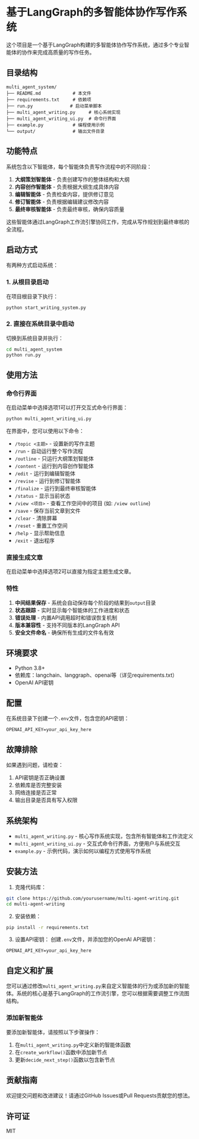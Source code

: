 # 基于LangGraph的多智能体协作写作系统

这个项目是一个基于LangGraph构建的多智能体协作写作系统，通过多个专业智能体的协作来完成高质量的写作任务。

## 目录结构

```
multi_agent_system/
├── README.md            # 本文件
├── requirements.txt     # 依赖项
├── run.py              # 启动菜单脚本
├── multi_agent_writing.py     # 核心系统实现
├── multi_agent_writing_ui.py  # 命令行界面
├── example.py           # 编程使用示例
└── output/              # 输出文件目录
```

## 功能特点

系统包含以下智能体，每个智能体负责写作流程中的不同阶段：

1. **大纲策划智能体** - 负责创建写作的整体结构和大纲
2. **内容创作智能体** - 负责根据大纲生成具体内容
3. **编辑智能体** - 负责检查内容，提供修订意见
4. **修订智能体** - 负责根据编辑建议修改内容
5. **最终审核智能体** - 负责最终审核，确保内容质量

这些智能体通过LangGraph工作流引擎协同工作，完成从写作规划到最终审核的全流程。

## 启动方式

有两种方式启动系统：

### 1. 从根目录启动

在项目根目录下执行：

```bash
python start_writing_system.py
```

### 2. 直接在系统目录中启动

切换到系统目录并执行：

```bash
cd multi_agent_system
python run.py
```

## 使用方法

### 命令行界面

在启动菜单中选择选项1可以打开交互式命令行界面：

```bash
python multi_agent_writing_ui.py
```

在界面中，您可以使用以下命令：

- `/topic <主题>` - 设置新的写作主题
- `/run` - 自动运行整个写作流程
- `/outline` - 只运行大纲策划智能体
- `/content` - 运行到内容创作智能体
- `/edit` - 运行到编辑智能体
- `/revise` - 运行到修订智能体
- `/finalize` - 运行到最终审核智能体
- `/status` - 显示当前状态
- `/view <项目>` - 查看工作空间中的项目 (如: `/view outline`)
- `/save` - 保存当前文章到文件
- `/clear` - 清除屏幕
- `/reset` - 重置工作空间
- `/help` - 显示帮助信息
- `/exit` - 退出程序

### 直接生成文章

在启动菜单中选择选项2可以直接为指定主题生成文章。

### 特性

1. **中间结果保存** - 系统会自动保存每个阶段的结果到`output`目录
2. **状态跟踪** - 实时显示每个智能体的工作进度和状态
3. **错误处理** - 内置API调用超时和错误恢复机制
4. **版本兼容性** - 支持不同版本的LangGraph API
5. **安全文件命名** - 确保所有生成的文件名有效

## 环境要求

- Python 3.8+
- 依赖库：langchain、langgraph、openai等（详见requirements.txt）
- OpenAI API密钥

## 配置

在系统目录下创建一个`.env`文件，包含您的API密钥：

```
OPENAI_API_KEY=your_api_key_here
```

## 故障排除

如果遇到问题，请检查：

1. API密钥是否正确设置
2. 依赖库是否完整安装
3. 网络连接是否正常
4. 输出目录是否具有写入权限

## 系统架构

- `multi_agent_writing.py` - 核心写作系统实现，包含所有智能体和工作流定义
- `multi_agent_writing_ui.py` - 交互式命令行界面，方便用户与系统交互
- `example.py` - 示例代码，演示如何以编程方式使用写作系统

## 安装方法

1. 克隆代码库：
```bash
git clone https://github.com/yourusername/multi-agent-writing.git
cd multi-agent-writing
```

2. 安装依赖：
```bash
pip install -r requirements.txt
```

3. 设置API密钥：
创建`.env`文件，并添加您的OpenAI API密钥：
```
OPENAI_API_KEY=your_api_key_here
```

## 自定义和扩展

您可以通过修改`multi_agent_writing.py`来自定义智能体的行为或添加新的智能体。系统的核心是基于LangGraph的工作流引擎，您可以根据需要调整工作流图结构。

### 添加新智能体

要添加新智能体，请按照以下步骤操作：

1. 在`multi_agent_writing.py`中定义新的智能体函数
2. 在`create_workflow()`函数中添加新节点
3. 更新`decide_next_step()`函数以包含新节点

## 贡献指南

欢迎提交问题和改进建议！请通过GitHub Issues或Pull Requests贡献您的想法。

## 许可证

MIT
